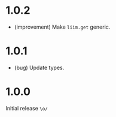 1.0.2
=====

*   (improvement) Make `liim.get` generic.


1.0.1
=====

*   (bug) Update types.


1.0.0
=====

Initial release `\o/`
